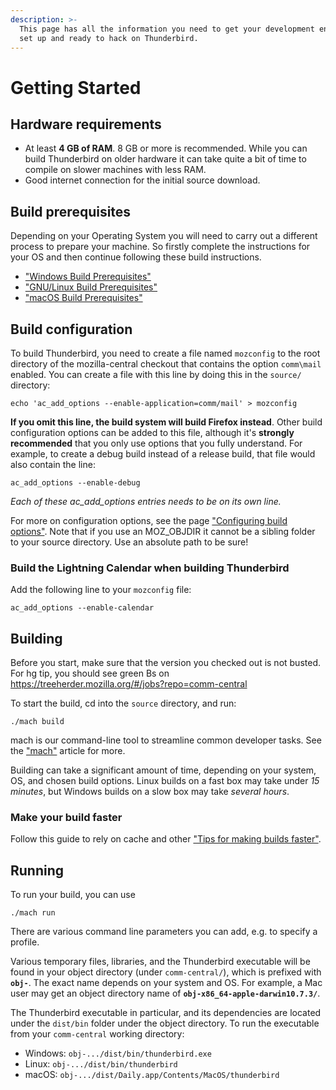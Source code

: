 ```yaml
---
description: >-
  This page has all the information you need to get your development environment
  set up and ready to hack on Thunderbird.
---
```


# Getting Started

## Hardware requirements

* At least **4 GB of RAM**. 8 GB or more is recommended. While you can build Thunderbird on older hardware it can take quite a bit of time to compile on slower machines with less RAM.
* Good internet connection for the initial source download.

## Build prerequisites

Depending on your Operating System you will need to carry out a different process to prepare your machine. So firstly complete the instructions for your OS and then continue following these build instructions.

* ["Windows Build Prerequisites"](the-basics/windows-build.md)
* ["GNU/Linux Build Prerequisites"](the-basics/linux-build.md)
* ["macOS Build Prerequisites"](the-basics/macos-build.md)

## Build configuration

To build Thunderbird, you need to create a file named `mozconfig` to the root directory of the mozilla-central checkout that contains the option `comm\mail` enabled.
You can create a file with this line by doing this in the `source/` directory:

```
echo 'ac_add_options --enable-application=comm/mail' > mozconfig
```

**If you omit this line, the build system will build Firefox instead**. Other build configuration options can be added to this file, although it's **strongly recommended** that you only use options that you fully understand. For example, to create a debug build instead of a release build, that file would also contain the line:

```
ac_add_options --enable-debug
```
_Each of these ac_add_options entries needs to be on its own line._

For more on configuration options, see the page ["Configuring build options"](https://developer.mozilla.org/en/Configuring_Build_Options). Note that if you use an MOZ_OBJDIR it cannot be a sibling folder to your source directory. Use an absolute path to be sure!

### Build the Lightning Calendar when building Thunderbird

Add the following line to your `mozconfig` file:

```
ac_add_options --enable-calendar
```

## Building

Before you start, make sure that the version you checked out is not busted. For hg tip, you should see green Bs on https://treeherder.mozilla.org/#/jobs?repo=comm-central

To start the build, cd into the `source` directory, and run:

```
./mach build
```

mach is our command-line tool to streamline common developer tasks. See the ["mach"](https://developer.mozilla.org/en-US/docs/Mozilla/Developer_guide/mach) article for more.

Building can take a significant amount of time, depending on your system, OS, and chosen build options. Linux builds on a fast box may take under _15 minutes_, but Windows builds on a slow box may take _several hours_.

### Make your build faster

Follow this guide to rely on cache and other ["Tips for making builds faster"](#).

## Running

To run your build, you can use

```
./mach run
```

There are various command line parameters you can add, e.g. to specify a profile.

Various temporary files, libraries, and the Thunderbird executable will be found in your object directory (under `comm-central/`), which is prefixed with **`obj-`**. The exact name depends on your system and OS. For example, a Mac user may get an object directory name of **`obj-x86_64-apple-darwin10.7.3/`**.

The Thunderbird executable in particular, and its dependencies are located under the `dist/bin` folder under the object directory. To run the executable from your `comm-central` working directory:

* Windows: `obj-.../dist/bin/thunderbird.exe`
* Linux: `obj-.../dist/bin/thunderbird`
* macOS: `obj-.../dist/Daily.app/Contents/MacOS/thunderbird`
